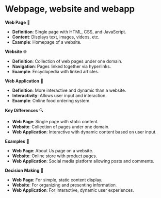 # Webpage, website and webapp

**Web Page** 📄

- **Definition**: Single page with HTML, CSS, and JavaScript.
- **Content**: Displays text, images, videos, etc.
- **Example**: Homepage of a website.

**Website** 🌐

- **Definition**: Collection of web pages under one domain.
- **Navigation**: Pages linked together via hyperlinks.
- **Example**: Encyclopedia with linked articles.

**Web Application** 🚀

- **Definition**: More interactive and dynamic than a website.
- **Interactivity**: Allows user input and interaction.
- **Example**: Online food ordering system.

**Key Differences** 🔍

- **Web Page**: Single page with static content.
- **Website**: Collection of pages under one domain.
- **Web Application**: Interactive with dynamic content based on user input.

**Examples** 🌟

- **Web Page**: About Us page on a website.
- **Website**: Online store with product pages.
- **Web Application**: Social media platform allowing posts and comments.

**Decision Making** 🤔

- **Web Page**: For simple, static content display.
- **Website**: For organizing and presenting information.
- **Web Application**: For interactive, dynamic user experiences.

